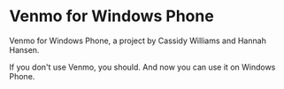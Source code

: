 Venmo for Windows Phone
====

Venmo for Windows Phone, a project by Cassidy Williams and Hannah Hansen.

If you don't use Venmo, you should. And now you can use it on Windows Phone.
